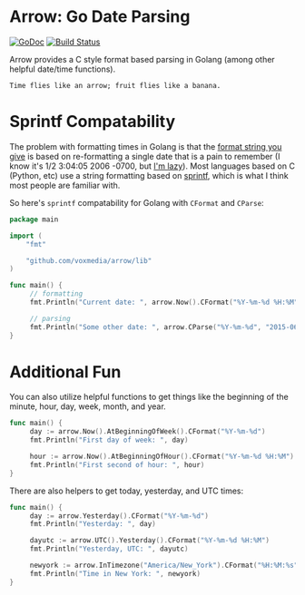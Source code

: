 # Arrow: Go Date Parsing

[![GoDoc](https://godoc.org/github.com/bmuller/arrow/lib?status.png)](https://godoc.org/github.com/bmuller/arrow/lib)
[![Build Status](https://travis-ci.org/bmuller/arrow.png?branch=master)](https://travis-ci.org/bmuller/arrow)

Arrow provides a C style format based parsing in Golang (among other helpful date/time functions).

```
Time flies like an arrow; fruit flies like a banana.
```

# Sprintf Compatability
The problem with formatting times in Golang is that the [format string you give](http://golang.org/pkg/time/#Time.Format) is based on re-formatting a single date that is a pain to remember (I know it's 1/2 3:04:05 2006 -0700, but [I'm lazy](http://threevirtues.com/)).  Most languages based on C (Python, etc) use a string formatting based on [sprintf](http://man7.org/linux/man-pages/man3/strftime.3.html), which is what I think most people are familiar with.

So here's `sprintf` compatability for Golang with `CFormat` and `CParse`:

```go
package main

import (
	"fmt"

	"github.com/voxmedia/arrow/lib"
)

func main() {
     // formatting
     fmt.Println("Current date: ", arrow.Now().CFormat("%Y-%m-%d %H:%M"))

     // parsing
     fmt.Println("Some other date: ", arrow.CParse("%Y-%m-%d", "2015-06-03"))
}
```

# Additional Fun
You can also utilize helpful functions to get things like the beginning of the minute, hour, day, week, month, and year.

```go
func main() {
     day := arrow.Now().AtBeginningOfWeek().CFormat("%Y-%m-%d")
     fmt.Println("First day of week: ", day)

     hour := arrow.Now().AtBeginningOfHour().CFormat("%Y-%m-%d %H:%M")
     fmt.Println("First second of hour: ", hour)
}
```

There are also helpers to get today, yesterday, and UTC times:
```go
func main() {
     day := arrow.Yesterday().CFormat("%Y-%m-%d")
     fmt.Println("Yesterday: ", day)

     dayutc := arrow.UTC().Yesterday().CFormat("%Y-%m-%d %H:%M")
     fmt.Println("Yesterday, UTC: ", dayutc)

     newyork := arrow.InTimezone("America/New_York").CFormat("%H:%M:%s")
     fmt.Println("Time in New York: ", newyork)
}
```
